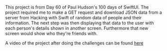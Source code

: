 This project is from Day 60 of Paul Hudson's 100 days of SwiftUI. The project required me to make a GET request and download JSON data from a server from Hacking with Swift of random data of people and their information. The next step was then displaying that data to the user with each person's details shown in another screen. Furthermore that new screen would show who they're friends with.

A video of the project after doing the challenges can be found [here](https://www.youtube.com/watch?v=BPzwhrEgI2E)
